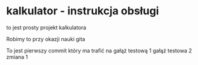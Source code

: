 # kalkulator - instrukcja obsługi

to jest prosty projekt kalkulatora

Robimy to przy okazji nauki gita

To jest pierwszy commit który ma trafić na gałąż testową 1
gałąż testowa 2 zmiana 1